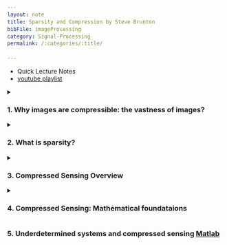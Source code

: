 ```yaml
---
layout: note
title: Sparsity and Compression by Steve Brunton
bibFile: imageProcessing
category: Signal-Processing
permalink: /:categories/:title/

---
```



- Quick Lecture Notes
- [youtube playlist](https://www.youtube.com/playlist?list=PLMrJAkhIeNNRHP5UA-gIimsXLQyHXxRty)

 

<details>
  <summary>
    <h3> 
      1. Why images are compressible: the vastness of images? 
    </h3>
  </summary>
    <img src="/assets/images/cs/whyCompression.PNG"/>
</details>

<details>
  <summary>
    <h3> 
      2. What is sparsity?
    </h3>
  </summary>
    <img src="/assets/images/cs/sparsity.PNG"/>
</details>


<details>
  <summary>
    <h3> 
      3. Compressed Sensing Overview
    </h3>
  </summary>
      <details>
        <summary>
          <h4> 
            Std. Compression?
          </h4>
        </summary>
          <img src="/assets/images/cs/stdCompress.PNG"/>
      </details>
      <details>
        <summary>
          <h4> 
            Idea of Compressed Sensing
          </h4>
        </summary>
          <img src="/assets/images/cs/CompressSensing.PNG"/>
      </details>
</details>


<details>
  <summary>
    <h3> 
      4. Compressed Sensing: Mathematical foundataions
    </h3>
  </summary>
    <img src="/assets/images/cs/mathOverview.PNG"/>
</details>


 ### 5. Underdetermined systems and compressed sensing [Matlab](https://github.com/ajaygunalan/digital_image_processing/blob/main/compressive_sensing/lec1.m)






